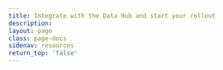 ```yaml
---
title: Integrate with the Data Hub and start your rollout
description:
layout: page
class: page-docs
sidenav: resources
return_top: 'false'
---
```

